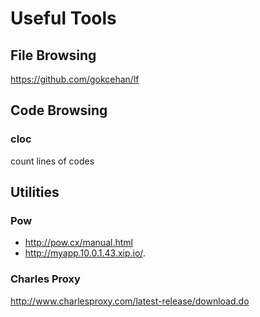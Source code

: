 Useful Tools
============

File Browsing
-------------

https://github.com/gokcehan/lf

Code Browsing
-------------

### cloc
count lines of codes


Utilities
---------
### Pow
- http://pow.cx/manual.html
- http://myapp.10.0.1.43.xip.io/.

### Charles Proxy
http://www.charlesproxy.com/latest-release/download.do
